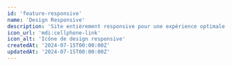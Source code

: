 ```yaml
---
id: 'feature-responsive'
name: 'Design Responsive'
description: 'Site entièrement responsive pour une expérience optimale sur tous les appareils.'
icon_url: 'mdi:cellphone-link'
icon_alt: 'Icône de design responsive'
createdAt: '2024-07-15T00:00:00Z'
updatedAt: '2024-07-15T00:00:00Z'
---
```

